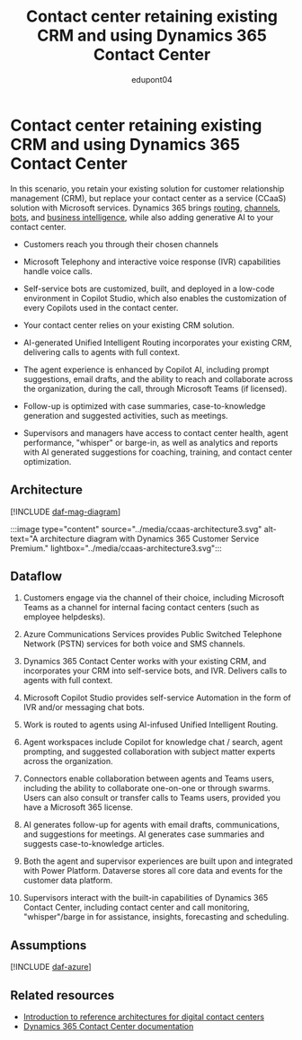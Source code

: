﻿---
title: Contact center retaining existing CRM and using Dynamics 365 Contact Center
description: Learn about reference architectures for contact centers with Dynamics 365 Contact Center and a non-Microsoft CRM solution.
author: edupont04
ms.author: fredgraver
ms.topic: article
ms.date: 06/28/2024
---

# Contact center retaining existing CRM and using Dynamics 365 Contact Center

In this scenario, you retain your existing solution for customer relationship management (CRM), but replace your contact center as a service (CCaaS) solution with Microsoft services. Dynamics 365 brings [routing](/dynamics365/customer-service/administer/overview-unified-routing), [channels](/dynamics365/customer-service/implement/try-channels), [bots](/microsoft-copilot-studio/), and [business intelligence](/dynamics365/customer-service/use/omnichannel-analytics-insights), while also adding generative AI to your contact center. ​

- Customers reach you through their chosen channels​

- Microsoft Telephony and interactive voice response (IVR) capabilities handle voice calls​.

- Self-service bots are customized, built, and deployed in a low-code environment in Copilot Studio, which also enables the customization of every Copilots used in the contact center.​

- Your contact center relies on your existing CRM solution. ​

- AI-generated Unified Intelligent Routing incorporates your existing CRM, delivering calls to agents with full context.  ​

- The agent experience is enhanced by Copilot AI, including prompt suggestions, email drafts, and the ability to reach and collaborate across the organization, during the call, through Microsoft Teams (if licensed).​

- Follow-up is optimized with case summaries, case-to-knowledge generation and suggested activities, such as meetings.​

- Supervisors and managers have access to contact center health, agent performance, "whisper" or barge-in, as well as analytics and reports with AI generated suggestions for coaching, training, and contact center optimization.

## Architecture

[!INCLUDE [daf-mag-diagram](../includes/daf-mag-diagram.md)]

:::image type="content" source="../media/ccaas-architecture3.svg" alt-text="A architecture diagram with Dynamics 365 Customer Service Premium." lightbox="../media/ccaas-architecture3.svg":::

## Dataflow

1. Customers engage via the channel of their choice, including Microsoft Teams as a channel for internal facing contact centers (such as employee helpdesks). ​

2. Azure Communications Services provides Public Switched Telephone Network (PSTN) services for both voice and SMS channels. ​

3. Dynamics 365 Contact Center works with your existing CRM, and incorporates your CRM into self-service bots, and IVR. Delivers calls to agents with full context. ​

4. Microsoft Copilot Studio provides self-service Automation in the form of IVR and/or messaging chat bots. ​

5. Work is routed to agents using AI-infused Unified Intelligent Routing.​

6. Agent workspaces include Copilot for knowledge chat / search, agent prompting, and suggested collaboration with subject matter experts across the organization. ​

7. Connectors enable collaboration between agents and Teams users, including the ability to collaborate one-on-one or through swarms. Users can also consult or transfer calls to Teams users, provided you have a Microsoft 365 license.

8. AI generates follow-up for agents with email drafts, communications, and suggestions for meetings. AI generates case summaries and suggests case-to-knowledge articles. ​

9. Both the agent and supervisor experiences are built upon and integrated with Power Platform. Dataverse stores all core data and events for the customer data platform.​

10. Supervisors interact with the built-in capabilities of Dynamics 365 Contact Center, including contact center and call monitoring, "whisper"/barge in for assistance, insights, forecasting and scheduling.

<!-- (To come: Components, Related Resources. I don't have access to how the Dynamics 365 Contact Center Learn pages are being laid out, so we'll have to wait for this.) -->

## Assumptions

[!INCLUDE [daf-azure](../includes/daf-azure.md)]

## Related resources

- [Introduction to reference architectures for digital contact centers](contact-center-overview.md)  
- [Dynamics 365 Contact Center documentation](/dynamics365/contact-center/)  
